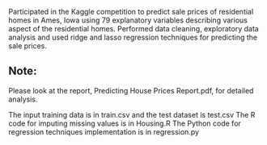 Participated in the Kaggle competition to predict sale prices of residential homes in Ames, Iowa using 79 explanatory variables describing various aspect of the residential homes. Performed data cleaning, exploratory data analysis and used ridge and lasso regression techniques for predicting the sale prices.

## Note:    

Please look at the report, Predicting House Prices Report.pdf, for detailed analysis.    

The input training data is in train.csv and the test dataset is test.csv
The R code for imputing missing values is in Housing.R
The Python code for regression techniques implementation is in regression.py